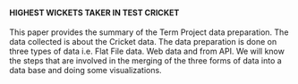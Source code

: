 #### HIGHEST WICKETS TAKER IN TEST CRICKET

This paper provides the summary of the Term Project data preparation. The data collected is about the Cricket data. The data preparation is done on three types of data i.e. Flat File data. Web data and from API. We will know the steps that are involved in the merging of the three forms of data into a data base and doing some visualizations.
